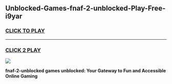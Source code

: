 
## Unblocked-Games-fnaf-2-unblocked-Play-Free-i9yar
<h3>
<a href="https://premium76.site?title=fnaf-2-unblocked&ref=15A">CLICK TO PLAY</a></h3>
<hr>

<h3>
<a href="https://premium76.site?title=fnaf-2-unblocked&ref=15A">CLICK 2 PLAY</a>
  
</h3>

<a href="https://premium76.site?title=fnaf-2-unblocked&ref=15A"><img src="https://clearcache.store/games.png"></a>


**fnaf-2-unblocked games unblocked: Your Gateway to Fun and Accessible Online Gaming**
